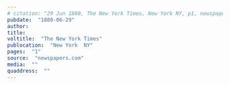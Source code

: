 ```yaml
---
# citation: "29 Jun 1880, The New York Times, New York NY, p1, newspapers.com."
pubdate:  "1880-06-29"
author: 
title: 
voltitle:  "The New York Times"
publocation:  "New York  NY"
pages:  "1"
source:  "newspapers.com"
media:  ""
quaddress:  ""
---
```



